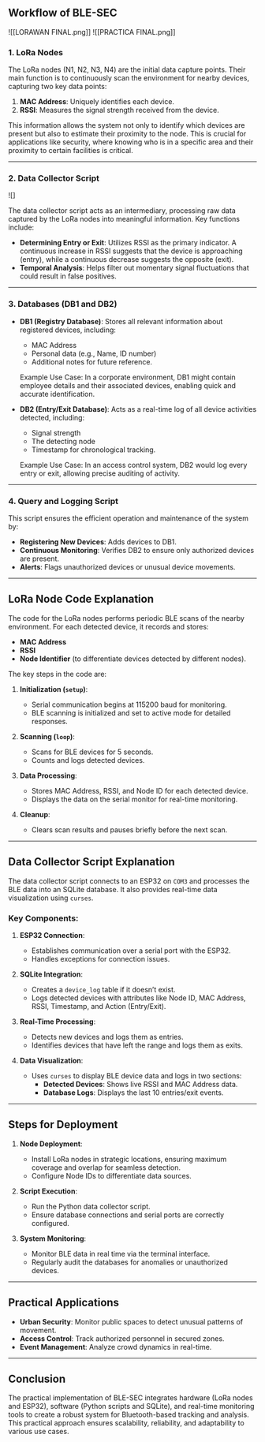 ## Workflow of BLE-SEC
![[LORAWAN FINAL.png]]
![[PRACTICA FINAL.png]]
### 1. LoRa Nodes

The LoRa nodes (N1, N2, N3, N4) are the initial data capture points. Their main function is to continuously scan the environment for nearby devices, capturing two key data points:

1. **MAC Address**: Uniquely identifies each device.
2. **RSSI**: Measures the signal strength received from the device.

This information allows the system not only to identify which devices are present but also to estimate their proximity to the node. This is crucial for applications like security, where knowing who is in a specific area and their proximity to certain facilities is critical.


---

### 2. Data Collector Script

![]

The data collector script acts as an intermediary, processing raw data captured by the LoRa nodes into meaningful information. Key functions include:

- **Determining Entry or Exit**: Utilizes RSSI as the primary indicator. A continuous increase in RSSI suggests that the device is approaching (entry), while a continuous decrease suggests the opposite (exit).
- **Temporal Analysis**: Helps filter out momentary signal fluctuations that could result in false positives.

---

### 3. Databases (DB1 and DB2)

- **DB1 (Registry Database)**: Stores all relevant information about registered devices, including:
    
    - MAC Address
    - Personal data (e.g., Name, ID number)
    - Additional notes for future reference.
    
    Example Use Case: In a corporate environment, DB1 might contain employee details and their associated devices, enabling quick and accurate identification.
    
- **DB2 (Entry/Exit Database)**: Acts as a real-time log of all device activities detected, including:
    
    - Signal strength
    - The detecting node
    - Timestamp for chronological tracking.
    
    Example Use Case: In an access control system, DB2 would log every entry or exit, allowing precise auditing of activity.
    

---

### 4. Query and Logging Script

This script ensures the efficient operation and maintenance of the system by:

- **Registering New Devices**: Adds devices to DB1.
- **Continuous Monitoring**: Verifies DB2 to ensure only authorized devices are present.
- **Alerts**: Flags unauthorized devices or unusual device movements.

---

## LoRa Node Code Explanation

The code for the LoRa nodes performs periodic BLE scans of the nearby environment. For each detected device, it records and stores:

- **MAC Address**
- **RSSI**
- **Node Identifier** (to differentiate devices detected by different nodes).

The key steps in the code are:

1. **Initialization (`setup`)**:
    
    - Serial communication begins at 115200 baud for monitoring.
    - BLE scanning is initialized and set to active mode for detailed responses.
2. **Scanning (`loop`)**:
    
    - Scans for BLE devices for 5 seconds.
    - Counts and logs detected devices.
3. **Data Processing**:
    
    - Stores MAC Address, RSSI, and Node ID for each detected device.
    - Displays the data on the serial monitor for real-time monitoring.
4. **Cleanup**:
    
    - Clears scan results and pauses briefly before the next scan.

---

## Data Collector Script Explanation

The data collector script connects to an ESP32 on `COM3` and processes the BLE data into an SQLite database. It also provides real-time data visualization using `curses`.

### Key Components:

1. **ESP32 Connection**:
    
    - Establishes communication over a serial port with the ESP32.
    - Handles exceptions for connection issues.
2. **SQLite Integration**:
    
    - Creates a `device_log` table if it doesn’t exist.
    - Logs detected devices with attributes like Node ID, MAC Address, RSSI, Timestamp, and Action (Entry/Exit).
3. **Real-Time Processing**:
    
    - Detects new devices and logs them as entries.
    - Identifies devices that have left the range and logs them as exits.
4. **Data Visualization**:
    
    - Uses `curses` to display BLE device data and logs in two sections:
        - **Detected Devices**: Shows live RSSI and MAC Address data.
        - **Database Logs**: Displays the last 10 entries/exit events.

---

## Steps for Deployment

1. **Node Deployment**:
    
    - Install LoRa nodes in strategic locations, ensuring maximum coverage and overlap for seamless detection.
    - Configure Node IDs to differentiate data sources.
2. **Script Execution**:
    
    - Run the Python data collector script.
    - Ensure database connections and serial ports are correctly configured.
3. **System Monitoring**:
    
    - Monitor BLE data in real time via the terminal interface.
    - Regularly audit the databases for anomalies or unauthorized devices.

---

## Practical Applications

- **Urban Security**: Monitor public spaces to detect unusual patterns of movement.
- **Access Control**: Track authorized personnel in secured zones.
- **Event Management**: Analyze crowd dynamics in real-time.

---

## Conclusion

The practical implementation of BLE-SEC integrates hardware (LoRa nodes and ESP32), software (Python scripts and SQLite), and real-time monitoring tools to create a robust system for Bluetooth-based tracking and analysis. This practical approach ensures scalability, reliability, and adaptability to various use cases.